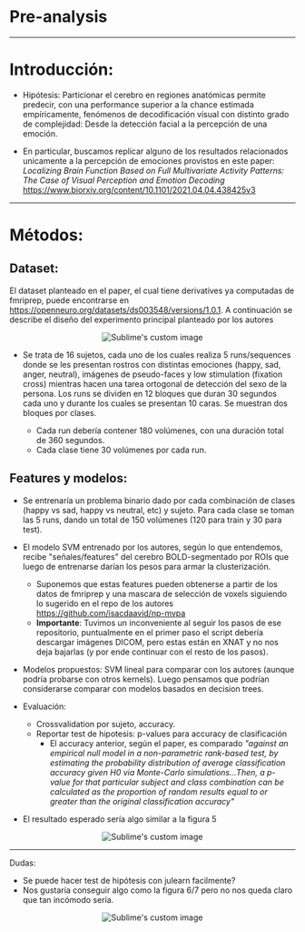 # Pre-analysis
--------------
# Introducción:

* Hipótesis: Particionar el cerebro en regiones anatómicas permite predecir, con una performance superior a la chance estimada empíricamente, fenómenos de decodificación visual con distinto grado de complejidad: Desde la detección facial a la percepción de una emoción.

* En particular, buscamos replicar alguno de los resultados relacionados unicamente a la percepción de emociones provistos en este paper: *Localizing Brain Function Based on Full Multivariate Activity Patterns: The Case of Visual Perception and Emotion Decoding* https://www.biorxiv.org/content/10.1101/2021.04.04.438425v3


---

# Métodos:
 
## Dataset:

El dataset planteado en el paper, el cual tiene derivatives ya computadas de fmriprep, puede encontrarse en https://openneuro.org/datasets/ds003548/versions/1.0.1. A continuación se describe el diseño del experimento principal planteado por los autores

<p align="center">
  <img src="https://hackmd.io/_uploads/SJvSRzbQ0.png?raw=true" alt="Sublime's custom image"/>
</p>

* Se trata de 16 sujetos, cada uno de los cuales realiza 5 runs/sequences donde se les presentan rostros con distintas emociones (happy, sad, anger, neutral), imágenes de pseudo-faces y low stimulation (fixation cross) mientras hacen una tarea ortogonal de detección del sexo de la persona. Los runs se dividen en 12 bloques que duran 30 segundos cada uno y durante los cuales se presentan 10 caras. Se muestran dos bloques por clases.

    * Cada run debería contener 180 volúmenes, con una duración total de 360 segundos.
    * Cada clase tiene 30 volúmenes por cada run.

## Features y modelos:

* Se entrenaría un problema binario dado por cada combinación de clases (happy vs sad, happy vs neutral, etc) y sujeto. Para cada clase se toman las 5 runs, dando un total de 150 volúmenes (120 para train y 30 para test).

* El modelo SVM entrenado por los autores, según lo que entendemos, recibe "señales/features" del cerebro BOLD-segmentado por ROIs que luego de entrenarse darían los pesos para armar la clusterización. 
    * Suponemos que estas features pueden obtenerse a partir de los datos de fmriprep y una mascara de selección de voxels siguiendo lo sugerido en el repo de los autores https://github.com/isacdaavid/np-mvpa
    * **Importante**: Tuvimos un inconveniente al seguir los pasos de ese repositorio, puntualmente en el primer paso el script debería descargar imágenes DICOM, pero estas están en XNAT y no nos deja bajarlas (y por ende continuar con el resto de los pasos).

* Modelos propuestos: SVM lineal para comparar con los autores (aunque podría probarse con otros kernels). Luego pensamos que podrían considerarse comparar con modelos basados en decision trees.

* Evaluación: 
    * Crossvalidation por sujeto, accuracy.
    * Reportar test de hipotesis: p-values para accuracy de clasificación
        * El accuracy anterior, según el paper, es comparado *"against an empirical null model in a non-parametric rank-based test, by estimating the probability distribution of average classification accuracy given H0 via Monte-Carlo simulations...Then, a p-value for that particular subject and class combination can be calculated as the proportion of random results equal to or greater than the original classification accuracy"*
* El resultado esperado sería  algo similar a la figura 5

<p align="center">
  <img src="https://hackmd.io/_uploads/rJn4-E-XC.png?raw=true" alt="Sublime's custom image"/>
</p>

---
Dudas:

* Se puede hacer test de hipótesis con julearn facilmente?
* Nos gustaría conseguir algo como la figura 6/7 pero no nos queda claro que tan incómodo sería.

<p align="center">
  <img src="https://hackmd.io/_uploads/SyKFzNZm0.png?raw=true" alt="Sublime's custom image"/>
</p>


